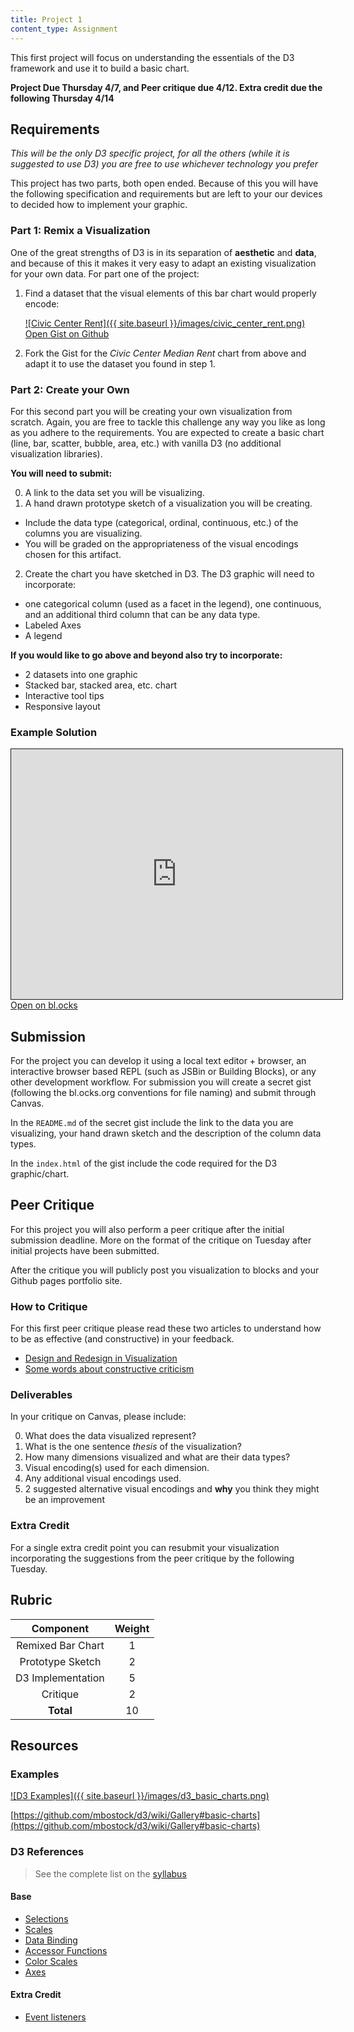 ```yaml
---
title: Project 1
content_type: Assignment
---
```


This first project will focus on understanding the essentials of the D3 framework and use it to build a basic chart.

__Project Due Thursday 4/7, and Peer critique due 4/12. Extra credit due the following Thursday 4/14__

## Requirements

_This will be the only D3 specific project, for all the others (while it is suggested to use D3) you are free to use whichever technology you prefer_

This project has two parts, both open ended. Because of this you will have the following specification and requirements but are left to your our devices to decided how to implement your graphic.

### Part 1: Remix a Visualization

One of the great strengths of D3 is in its separation of __aesthetic__ and __data__, and because of this it makes it very easy to adapt an existing visualization for your own data. For part one of the project:

1. Find a dataset that the visual elements of this bar chart would properly encode:

    [![Civic Center Rent]({{ site.baseurl }}/images/civic_center_rent.png)](http://bl.ocks.org/Jay-Oh-eN/9233f6d414461ea0046b)
    [Open Gist on Github](https://gist.github.com/Jay-Oh-eN/9233f6d414461ea0046b)

2. Fork the Gist for the _Civic Center Median Rent_ chart from above and adapt it to use the dataset you found in step 1.

### Part 2: Create your Own

For this second part you will be creating your own visualization from scratch. Again, you are free to tackle this challenge any way you like as long as you adhere to the requirements. You are expected to create a basic chart (line, bar, scatter, bubble, area, etc.) with vanilla D3 (no additional visualization libraries).

**You will need to submit:**

0. A link to the data set you will be visualizing.
1. A hand drawn prototype sketch of a visualization you will be creating.
  * Include the data type (categorical, ordinal, continuous, etc.) of the columns you are visualizing.
  * You will be graded on the appropriateness of the visual encodings chosen for this artifact.
2. Create the chart you have sketched in D3. The D3 graphic will need to incorporate:
  * one categorical column (used as a facet in the legend), one continuous, and an additional third column that can be any data type.
  * Labeled Axes
  * A legend

**If you would like to go above and beyond also try to incorporate:**

* 2 datasets into one graphic
* Stacked bar, stacked area, etc. chart
* Interactive tool tips
* Responsive layout

### Example Solution

<iframe src="http://cdn.rawgit.com/Jay-Oh-eN/f372f1555d1ab41dadd1/raw/d9e1e1b982ed511774f910857da2d138f4d56ea2/index.html" scrolling="no" style="width: 530px; height: 400px; border: solid 1px"></iframe>
<a href="http://bl.ocks.org/Jay-Oh-eN/f372f1555d1ab41dadd1" target="_blank">Open on bl.ocks</a>

## Submission

For the project you can develop it using a local text editor + browser, an interactive browser based REPL (such as JSBin or Building Blocks), or any other development workflow. For submission you will create a secret gist (following the bl.ocks.org conventions for file naming) and submit through Canvas.

In the `README.md` of the secret gist include the link to the data you are visualizing, your hand drawn sketch and the description of the column data types.

In the `index.html` of the gist include the code required for the D3 graphic/chart.

## Peer Critique

For this project you will also perform a peer critique after the initial submission deadline. More on the format of the critique on Tuesday after initial projects have been submitted.

After the critique you will publicly post you visualization to blocks and your Github pages portfolio site.

### How to Critique

For this first peer critique please read these two articles to understand how to be as effective (and constructive) in your feedback.
  * [Design and Redesign in Visualization](https://medium.com/@hint_fm/design-and-redesign-4ab77206cf9)
  * [Some words about constructive criticism](http://www.thefunctionalart.com/2014/08/some-words-about-constructive-criticism.html)

### Deliverables

In your critique on Canvas, please include:

0. What does the data visualized represent?
1. What is the one sentence _thesis_ of the visualization?
2. How many dimensions visualized and what are their data types?
3. Visual encoding(s) used for each dimension.
4. Any additional visual encodings used.
5. 2 suggested alternative visual encodings and **why** you think they might be an improvement

### Extra Credit

For a single extra credit point you can resubmit your visualization incorporating the suggestions from the peer critique by the following Tuesday.

## Rubric

| Component | Weight |
|:--:|:--:|
| Remixed Bar Chart | 1|
| Prototype Sketch | 2 |
| D3 Implementation | 5 |
| Critique | 2 |
| **Total** | 10 |

## Resources

### Examples

[![D3 Examples]({{ site.baseurl }}/images/d3_basic_charts.png)](https://github.com/mbostock/d3/wiki/Gallery#basic-charts)

[https://github.com/mbostock/d3/wiki/Gallery#basic-charts](https://github.com/mbostock/d3/wiki/Gallery#basic-charts)

### D3 References

> See the complete list on the [syllabus](http://jay-oh-en.github.io/courses/usf-datavis/#d3-resources)

#### Base
* [Selections](https://github.com/mbostock/d3/wiki/Selections)
* [Scales](https://github.com/mbostock/d3/wiki/Scales)
* [Data Binding](https://github.com/mbostock/d3/wiki/Selections#data)
* [Accessor Functions](http://www.jeromecukier.net/blog/2011/08/09/d3-adding-stuff-and-oh-understanding-selections/)
* [Color Scales](https://github.com/mbostock/d3/wiki/Ordinal-Scales#categorical-colors)
* [Axes](https://github.com/mbostock/d3/wiki/SVG-Axes)

#### Extra Credit

* [Event listeners](https://github.com/mbostock/d3/wiki/Selections#on)
